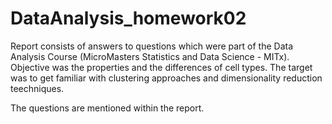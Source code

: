 # DataAnalysis_homework02

Report consists of answers to questions which were part of the Data Analysis Course (MicroMasters Statistics and Data Science - MITx). Objective was the properties and the differences of cell types. The target was to get familiar with clustering approaches and dimensionality reduction teechniques.

The questions are mentioned within the report.
